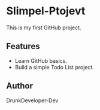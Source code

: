 # Slimpel-Ptojevt
This is my first GitHub project.

## Features
- Learn GitHub basics.
- Build a simple Todo List project.

## Author
DrunkDeveloper-Dev
